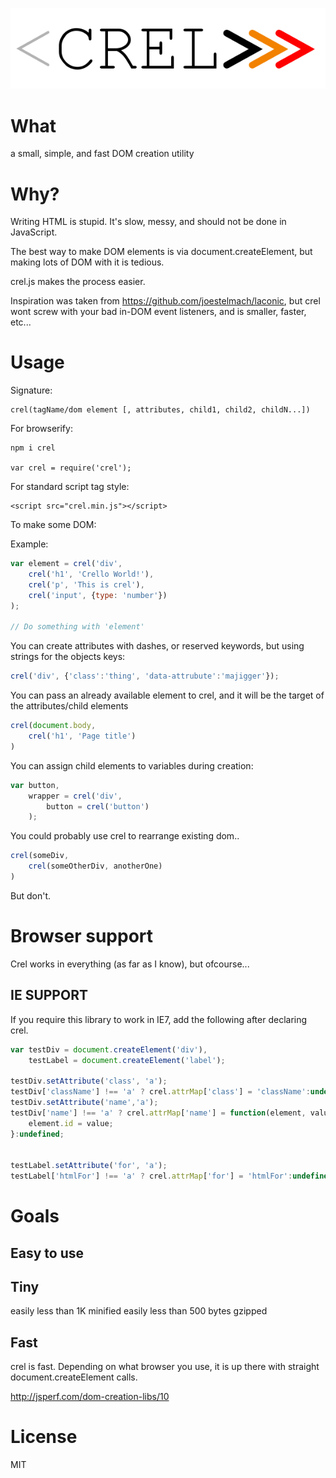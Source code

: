 ![crel](logo.png)


# What #

a small, simple, and fast DOM creation utility

# Why? #

Writing HTML is stupid. It's slow, messy, and should not be done in JavaScript.

The best way to make DOM elements is via document.createElement, but making lots of DOM with it is tedious.

crel.js makes the process easier.

Inspiration was taken from https://github.com/joestelmach/laconic, but crel wont screw with your bad in-DOM event listeners, and is smaller, faster, etc...

# Usage #

Signature:

    crel(tagName/dom element [, attributes, child1, child2, childN...])

For browserify:

    npm i crel

    var crel = require('crel');

For standard script tag style:

    <script src="crel.min.js"></script>

To make some DOM:

Example:

```javascript
var element = crel('div',
    crel('h1', 'Crello World!'),
    crel('p', 'This is crel'),
    crel('input', {type: 'number'})
);

// Do something with 'element'
```

You can create attributes with dashes, or reserved keywords, but using strings for the objects keys:

```javascript
crel('div', {'class':'thing', 'data-attrubute':'majigger'});
```

You can pass an already available element to crel, and it will be the target of the attributes/child elements

```javascript
crel(document.body,
    crel('h1', 'Page title')
)
```

You can assign child elements to variables during creation:

```javascript
var button,
    wrapper = crel('div',
        button = crel('button')
    );
```

You could probably use crel to rearrange existing dom..

```javascript
crel(someDiv,
    crel(someOtherDiv, anotherOne)
)
```

But don't.

# Browser support

Crel works in everything (as far as I know), but ofcourse...

##  IE SUPPORT

If you require this library to work in IE7, add the following after declaring crel.

```javascript
var testDiv = document.createElement('div'),
    testLabel = document.createElement('label');

testDiv.setAttribute('class', 'a');
testDiv['className'] !== 'a' ? crel.attrMap['class'] = 'className':undefined;
testDiv.setAttribute('name','a');
testDiv['name'] !== 'a' ? crel.attrMap['name'] = function(element, value){
    element.id = value;
}:undefined;


testLabel.setAttribute('for', 'a');
testLabel['htmlFor'] !== 'a' ? crel.attrMap['for'] = 'htmlFor':undefined;
```

# Goals #

## Easy to use ##

## Tiny ##
easily less than 1K minified
easily less than 500 bytes gzipped
## Fast ##

crel is fast. Depending on what browser you use, it is up there with straight document.createElement calls.

http://jsperf.com/dom-creation-libs/10

# License #

MIT
